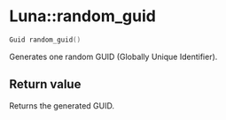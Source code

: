 # Luna::random_guid

```c++
Guid random_guid()
```

Generates one random GUID (Globally Unique Identifier). 



## Return value
Returns the generated GUID. 

